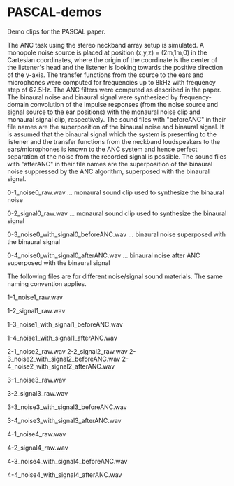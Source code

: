 # PASCAL-demos

Demo clips for the PASCAL paper.

The ANC task using the stereo neckband array setup is simulated. A monopole noise source is placed at position (x,y,z) = (2m,1m,0) in the Cartesian coordinates, where the origin of the coordinate is the center of the listener's head and the listener is looking towards the positive direction of the y-axis. The transfer functions from the source to the ears and microphones were computed for frequencies up to 8kHz with frequency step of 62.5Hz. The ANC filters were computed as described in the paper. The binaural noise and binaural signal were synthesized by frequency-domain convolution of the impulse responses (from the noise source and signal source to the ear positions) with the monaural noise clip and monaural signal clip, respectively. The sound files with "beforeANC" in their file names are the superposition of the binaural noise and binaural signal. It is assumed that the binaural signal which the system is presenting to the listener and the transfer functions from the neckband loudspeakers to the ears/microphones is known to the ANC system and hence perfect separation of the noise from the recorded signal is possible. The sound files with "afterANC" in their file names are the superposition of the binaural noise suppressed by the ANC algorithm, superposed with the binaural signal.

0-1_noise0_raw.wav ... monaural sound clip used to synthesize the binaural noise

0-2_signal0_raw.wav ... monaural sound clip used to synthesize the binaural signal

0-3_noise0_with_signal0_beforeANC.wav ... binaural noise superposed with the binaural signal

0-4_noise0_with_signal0_afterANC.wav ... binaural noise after ANC superposed with the binaural signal


The following files are for different noise/signal sound materials. The same naming convention applies.

1-1_noise1_raw.wav

1-2_signal1_raw.wav

1-3_noise1_with_signal1_beforeANC.wav

1-4_noise1_with_signal1_afterANC.wav


2-1_noise2_raw.wav
2-2_signal2_raw.wav
2-3_noise2_with_signal2_beforeANC.wav
2-4_noise2_with_signal2_afterANC.wav

3-1_noise3_raw.wav

3-2_signal3_raw.wav

3-3_noise3_with_signal3_beforeANC.wav

3-4_noise3_with_signal3_afterANC.wav


4-1_noise4_raw.wav

4-2_signal4_raw.wav

4-3_noise4_with_signal4_beforeANC.wav

4-4_noise4_with_signal4_afterANC.wav
